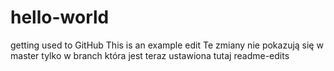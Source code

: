 # hello-world
getting used to GitHub
This is an example edit
Te zmiany nie pokazują się w master tylko w branch która jest teraz ustawiona tutaj readme-edits
